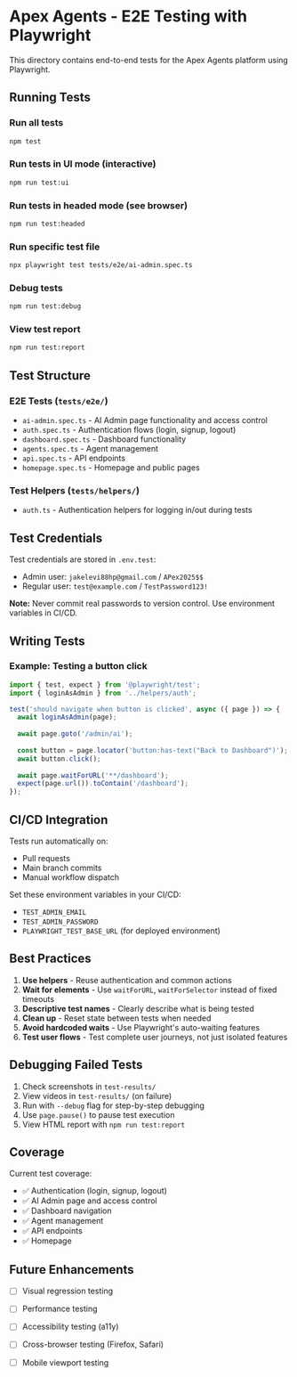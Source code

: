# Apex Agents - E2E Testing with Playwright

This directory contains end-to-end tests for the Apex Agents platform using Playwright.

## Running Tests

### Run all tests
```bash
npm test
```

### Run tests in UI mode (interactive)
```bash
npm run test:ui
```

### Run tests in headed mode (see browser)
```bash
npm run test:headed
```

### Run specific test file
```bash
npx playwright test tests/e2e/ai-admin.spec.ts
```

### Debug tests
```bash
npm run test:debug
```

### View test report
```bash
npm run test:report
```

## Test Structure

### E2E Tests (`tests/e2e/`)
- `ai-admin.spec.ts` - AI Admin page functionality and access control
- `auth.spec.ts` - Authentication flows (login, signup, logout)
- `dashboard.spec.ts` - Dashboard functionality
- `agents.spec.ts` - Agent management
- `api.spec.ts` - API endpoints
- `homepage.spec.ts` - Homepage and public pages

### Test Helpers (`tests/helpers/`)
- `auth.ts` - Authentication helpers for logging in/out during tests

## Test Credentials

Test credentials are stored in `.env.test`:
- Admin user: `jakelevi88hp@gmail.com` / `APex2025$$`
- Regular user: `test@example.com` / `TestPassword123!`

**Note:** Never commit real passwords to version control. Use environment variables in CI/CD.

## Writing Tests

### Example: Testing a button click
```typescript
import { test, expect } from '@playwright/test';
import { loginAsAdmin } from '../helpers/auth';

test('should navigate when button is clicked', async ({ page }) => {
  await loginAsAdmin(page);
  
  await page.goto('/admin/ai');
  
  const button = page.locator('button:has-text("Back to Dashboard")');
  await button.click();
  
  await page.waitForURL('**/dashboard');
  expect(page.url()).toContain('/dashboard');
});
```

## CI/CD Integration

Tests run automatically on:
- Pull requests
- Main branch commits
- Manual workflow dispatch

Set these environment variables in your CI/CD:
- `TEST_ADMIN_EMAIL`
- `TEST_ADMIN_PASSWORD`
- `PLAYWRIGHT_TEST_BASE_URL` (for deployed environment)

## Best Practices

1. **Use helpers** - Reuse authentication and common actions
2. **Wait for elements** - Use `waitForURL`, `waitForSelector` instead of fixed timeouts
3. **Descriptive test names** - Clearly describe what is being tested
4. **Clean up** - Reset state between tests when needed
5. **Avoid hardcoded waits** - Use Playwright's auto-waiting features
6. **Test user flows** - Test complete user journeys, not just isolated features

## Debugging Failed Tests

1. Check screenshots in `test-results/`
2. View videos in `test-results/` (on failure)
3. Run with `--debug` flag for step-by-step debugging
4. Use `page.pause()` to pause test execution
5. View HTML report with `npm run test:report`

## Coverage

Current test coverage:
- ✅ Authentication (login, signup, logout)
- ✅ AI Admin page and access control
- ✅ Dashboard navigation
- ✅ Agent management
- ✅ API endpoints
- ✅ Homepage

## Future Enhancements

- [ ] Visual regression testing
- [ ] Performance testing
- [ ] Accessibility testing (a11y)
- [ ] Cross-browser testing (Firefox, Safari)
- [ ] Mobile viewport testing


